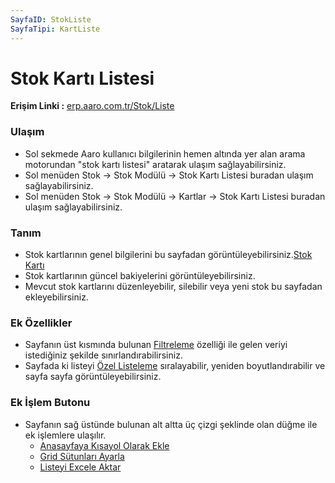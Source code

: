 ```yaml
---
SayfaID: StokListe
SayfaTipi: KartListe
---
```


# Stok Kartı Listesi

**Erişim Linki :** [erp.aaro.com.tr/Stok/Liste](erp.aaro.com.tr/Stok/Liste)

### Ulaşım

- Sol sekmede Aaro kullanıcı bilgilerinin hemen altında yer alan arama motorundan "stok kartı listesi" aratarak ulaşım sağlayabilirsiniz.
- Sol menüden Stok -> Stok Modülü -> Stok Kartı Listesi buradan ulaşım sağlayabilirsiniz. 
- Sol menüden Stok -> Stok Modülü -> Kartlar -> Stok Kartı Listesi buradan ulaşım sağlayabilirsiniz. 

### Tanım 

- Stok kartlarının genel bilgilerini bu sayfadan görüntüleyebilirsiniz.[Stok Kartı](../Stok/StokKarti.md)
- Stok kartlarının güncel bakiyelerini görüntüleyebilirsiniz.
- Mevcut stok kartlarını düzenleyebilir, silebilir veya yeni stok bu sayfadan ekleyebilirsiniz.

### Ek Özellikler 

- Sayfanın üst kısmında bulunan [Filtreleme](../TemelOzellikler/SayfaKisitlari.md) özelliği ile gelen veriyi istediğiniz şekilde sınırlandırabilirsiniz.
- Sayfada ki listeyi [Özel Listeleme](../TemelOzellikler/ListeNesnesi.md) sıralayabilir, yeniden boyutlandırabilir ve sayfa sayfa görüntüleyebilirsiniz.

### Ek İşlem Butonu

- Sayfanın sağ üstünde bulunan alt altta üç çizgi şeklinde olan düğme ile ek işlemlere ulaşılır.
	- [Anasayfaya Kısayol Olarak Ekle](../TemelOzellikler/KisaYollaraEkleme.md)
	- [Grid Sütunları Ayarla](../TemelOzellikler/GridSutunAyarlari.md)
	- [Listeyi Excele Aktar](../TemelOzellikler/ListeyiExceleAktar.md)